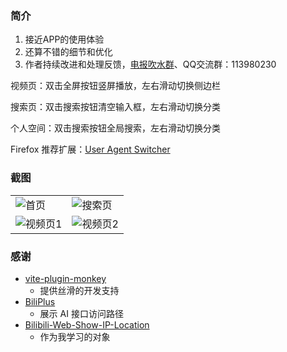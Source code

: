 ### 简介

1. 接近APP的使用体验
2. 还算不错的细节和优化
3. 作者持续改进和处理反馈，[电报吹水群](https://t.me/dream_x_forest)、QQ交流群：113980230

视频页：双击全屏按钮竖屏播放，左右滑动切换侧边栏

搜索页：双击搜索按钮清空输入框，左右滑动切换分类

个人空间：双击搜索按钮全局搜索，左右滑动切换分类

Firefox 推荐扩展：[User Agent Switcher](https://addons.mozilla.org/zh-CN/firefox/addon/uaswitcher/)

### 截图

<table>
  <tr>
    <td><img src="https://dreamforest.pages.dev/source/img/home-page.png" alt="首页"></td>
    <td><img src="https://dreamforest.pages.dev/source/img/search-page.png" alt="搜索页"></td>
  </tr>
  <tr>
    <td><img src="https://dreamforest.pages.dev/source/img/video-page-1.png" alt="视频页1"></td>
    <td><img src="https://dreamforest.pages.dev/source/img/video-page-2.png" alt="视频页2"></td>
  </tr>
</table>

### 感谢

- [vite-plugin-monkey](https://github.com/lisonge/vite-plugin-monkey)
  - 提供丝滑的开发支持
- [BiliPlus](https://github.com/0xlau/biliplus)
  - 展示 AI 接口访问路径
- [Bilibili-Web-Show-IP-Location](https://github.com/maxchang3/Bilibili-Web-Show-IP-Location)
  - 作为我学习的对象
